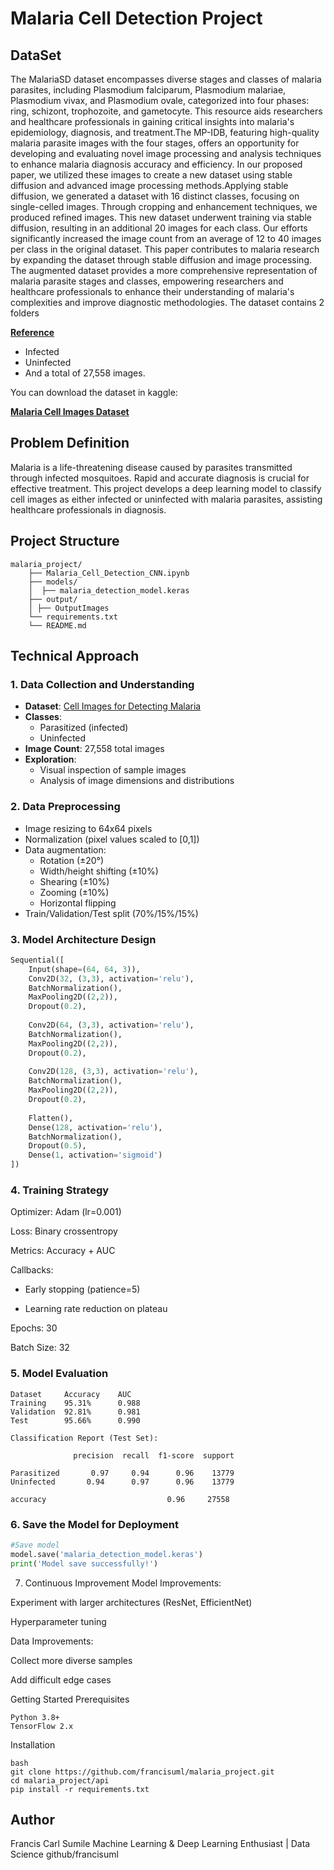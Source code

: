 # Malaria Cell Detection Project

## DataSet

The MalariaSD dataset encompasses diverse stages and classes of malaria parasites, including Plasmodium falciparum, Plasmodium malariae, Plasmodium vivax, and Plasmodium ovale, categorized into four phases: ring, schizont, trophozoite, and gametocyte. This resource aids researchers and healthcare professionals in gaining critical insights into malaria's epidemiology, diagnosis, and treatment.The MP-IDB, featuring high-quality malaria parasite images with the four stages, offers an opportunity for developing and evaluating novel image processing and analysis techniques to enhance malaria diagnosis accuracy and efficiency. In our proposed paper, we utilized these images to create a new dataset using stable diffusion and advanced image processing methods.Applying stable diffusion, we generated a dataset with 16 distinct classes, focusing on single-celled images. Through cropping and enhancement techniques, we produced refined images. This new dataset underwent training via stable diffusion, resulting in an additional 20 images for each class. Our efforts significantly increased the image count from an average of 12 to 40 images per class in the original dataset. This paper contributes to malaria research by expanding the dataset through stable diffusion and image processing. The augmented dataset provides a more comprehensive representation of malaria parasite stages and classes, empowering researchers and healthcare professionals to enhance their understanding of malaria's complexities and improve diagnostic methodologies. The dataset contains 2 folders

**[Reference](https://ieee-dataport.org/documents/malariasd-malaria-infected-cell-images-dataset)**

- Infected
- Uninfected
- And a total of 27,558 images.
  
You can download the dataset in kaggle:

**[Malaria Cell Images Dataset](https://www.kaggle.com/datasets/iarunava/cell-images-for-detecting-malaria)**

## Problem Definition
Malaria is a life-threatening disease caused by parasites transmitted through infected mosquitoes. Rapid and accurate diagnosis is crucial for effective treatment. This project develops a deep learning model to classify cell images as either infected or uninfected with malaria parasites, assisting healthcare professionals in diagnosis.

## Project Structure

```
malaria_project/
    ├── Malaria_Cell_Detection_CNN.ipynb
    ├── models/
    │  ├── malaria_detection_model.keras
    ├── output/
    │ ├── OutputImages
    └── requirements.txt
    └── README.md
```


## Technical Approach

### 1. Data Collection and Understanding
- **Dataset**: [Cell Images for Detecting Malaria](https://www.kaggle.com/datasets/iarunava/cell-images-for-detecting-malaria)
- **Classes**: 
  - Parasitized (infected)
  - Uninfected
- **Image Count**: 27,558 total images
- **Exploration**:
  - Visual inspection of sample images
  - Analysis of image dimensions and distributions

### 2. Data Preprocessing
- Image resizing to 64x64 pixels
- Normalization (pixel values scaled to [0,1])
- Data augmentation:
  - Rotation (±20°)
  - Width/height shifting (±10%)
  - Shearing (±10%)
  - Zooming (±10%)
  - Horizontal flipping
- Train/Validation/Test split (70%/15%/15%)

### 3. Model Architecture Design
```python
Sequential([
    Input(shape=(64, 64, 3)),
    Conv2D(32, (3,3), activation='relu'),
    BatchNormalization(),
    MaxPooling2D((2,2)),
    Dropout(0.2),
    
    Conv2D(64, (3,3), activation='relu'),
    BatchNormalization(),
    MaxPooling2D((2,2)),
    Dropout(0.2),
    
    Conv2D(128, (3,3), activation='relu'),
    BatchNormalization(),
    MaxPooling2D((2,2)),
    Dropout(0.2),
    
    Flatten(),
    Dense(128, activation='relu'),
    BatchNormalization(),
    Dropout(0.5),
    Dense(1, activation='sigmoid')
])
```
### 4. Training Strategy
Optimizer: Adam (lr=0.001)

Loss: Binary crossentropy

Metrics: Accuracy + AUC

Callbacks:

- Early stopping (patience=5)

- Learning rate reduction on plateau

Epochs: 30

Batch Size: 32

### 5. Model Evaluation
```
Dataset	    Accuracy	AUC
Training	95.31%	    0.988
Validation	92.81%	    0.981
Test	    95.66%	    0.990
```
```
Classification Report (Test Set):

              precision  recall  f1-score  support

Parasitized       0.97     0.94      0.96    13779
Uninfected       0.94      0.97      0.96    13779

accuracy                           0.96     27558
```

### 6. Save the Model for Deployment
```python
#Save model
model.save('malaria_detection_model.keras')
print('Model save successfully!')
```

7. Continuous Improvement
Model Improvements:

Experiment with larger architectures (ResNet, EfficientNet)

Hyperparameter tuning

Data Improvements:

Collect more diverse samples

Add difficult edge cases


Getting Started
Prerequisites
```
Python 3.8+
TensorFlow 2.x
```

Installation
```
bash
git clone https://github.com/francisuml/malaria_project.git
cd malaria_project/api
pip install -r requirements.txt
```


## Author
Francis Carl Sumile
Machine Learning & Deep Learning Enthusiast | Data Science
github/francisuml
